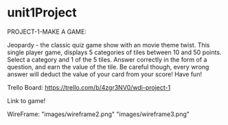 # unit1Project
 PROJECT-1-MAKE A GAME:


 Jeopardy - the classic quiz game show with an movie theme twist. This single player game, displays 5 categories of tiles between 10 and 50 points. Select a category and 1 of the 5 tiles. Answer correctly in the form of a question, and earn the value of the tile. Be careful though, every wrong answer will deduct the value of your card from your score! Have fun!

Trello Board:
https://trello.com/b/4zgr3NV0/wdi-project-1

Link to game!


WireFrame:
"images/wireframe2.png"
"images/wireframe3.png"




